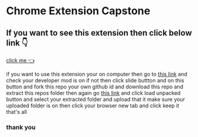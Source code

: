 # Chrome Extension Capstone
 
<h2>If you want to see this extension then click below link 👇</h2>
<a href="https://harrybhai123.github.io/chrome-extension-capstone/" >click me 👈</a>

if you want to use this extension your on computer then go to <a href="chrome://extensions/">this link</a> and check your developer mod is on if not then click slide buttton and on this button and fork this repo your own github id and download this repo and extract this repos folder then again go <a href="chrome://extensions/">this link</a> and click load unpacked button and select your extracted folder and upload that it make sure your uploaded folder is on then click your browser new tab and click keep it that's all

<h3>thank you </h3>
